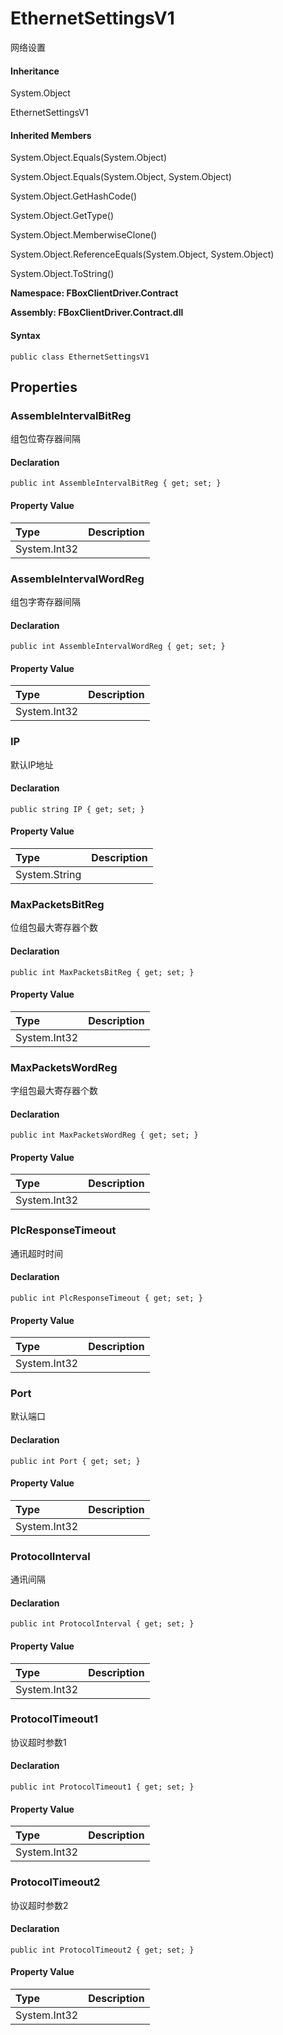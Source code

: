 # EthernetSettingsV1

网络设置

#### Inheritance

System.Object

EthernetSettingsV1

#### Inherited Members

System.Object.Equals\(System.Object\)

System.Object.Equals\(System.Object, System.Object\)

System.Object.GetHashCode\(\)

System.Object.GetType\(\)

System.Object.MemberwiseClone\(\)

System.Object.ReferenceEquals\(System.Object, System.Object\)

System.Object.ToString\(\)

**Namespace: FBoxClientDriver.Contract**

**Assembly: FBoxClientDriver.Contract.dll**

#### Syntax <a id="FBoxClientDriver_Contract_EthernetSettingsV1_syntax"></a>

```text
public class EthernetSettingsV1
```

## Properties <a id="properties"></a>

### AssembleIntervalBitReg <a id="FBoxClientDriver_Contract_EthernetSettingsV1_AssembleIntervalBitReg"></a>

组包位寄存器间隔

#### Declaration

```text
public int AssembleIntervalBitReg { get; set; }
```

#### Property Value

| Type | Description |
| :--- | :--- |
| System.Int32 |  |

### AssembleIntervalWordReg <a id="FBoxClientDriver_Contract_EthernetSettingsV1_AssembleIntervalWordReg"></a>

组包字寄存器间隔

#### Declaration

```text
public int AssembleIntervalWordReg { get; set; }
```

#### Property Value

| Type | Description |
| :--- | :--- |
| System.Int32 |  |

### IP <a id="FBoxClientDriver_Contract_EthernetSettingsV1_IP"></a>

默认IP地址

#### Declaration

```text
public string IP { get; set; }
```

#### Property Value

| Type | Description |
| :--- | :--- |
| System.String |  |

### MaxPacketsBitReg <a id="FBoxClientDriver_Contract_EthernetSettingsV1_MaxPacketsBitReg"></a>

位组包最大寄存器个数

#### Declaration

```text
public int MaxPacketsBitReg { get; set; }
```

#### Property Value

| Type | Description |
| :--- | :--- |
| System.Int32 |  |

### MaxPacketsWordReg <a id="FBoxClientDriver_Contract_EthernetSettingsV1_MaxPacketsWordReg"></a>

字组包最大寄存器个数

#### Declaration

```text
public int MaxPacketsWordReg { get; set; }
```

#### Property Value

| Type | Description |
| :--- | :--- |
| System.Int32 |  |

### PlcResponseTimeout <a id="FBoxClientDriver_Contract_EthernetSettingsV1_PlcResponseTimeout"></a>

通讯超时时间

#### Declaration

```text
public int PlcResponseTimeout { get; set; }
```

#### Property Value

| Type | Description |
| :--- | :--- |
| System.Int32 |  |

### Port <a id="FBoxClientDriver_Contract_EthernetSettingsV1_Port"></a>

默认端口

#### Declaration

```text
public int Port { get; set; }
```

#### Property Value

| Type | Description |
| :--- | :--- |
| System.Int32 |  |

### ProtocolInterval <a id="FBoxClientDriver_Contract_EthernetSettingsV1_ProtocolInterval"></a>

通讯间隔

#### Declaration

```text
public int ProtocolInterval { get; set; }
```

#### Property Value

| Type | Description |
| :--- | :--- |
| System.Int32 |  |

### ProtocolTimeout1 <a id="FBoxClientDriver_Contract_EthernetSettingsV1_ProtocolTimeout1"></a>

协议超时参数1

#### Declaration

```text
public int ProtocolTimeout1 { get; set; }
```

#### Property Value

| Type | Description |
| :--- | :--- |
| System.Int32 |  |

### ProtocolTimeout2 <a id="FBoxClientDriver_Contract_EthernetSettingsV1_ProtocolTimeout2"></a>

协议超时参数2

#### Declaration

```text
public int ProtocolTimeout2 { get; set; }
```

#### Property Value

| Type | Description |
| :--- | :--- |
| System.Int32 |  |

